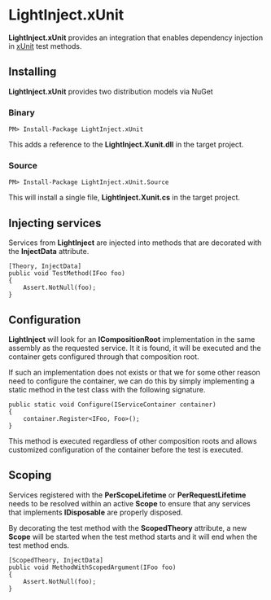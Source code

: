 # LightInject.xUnit #

**LightInject.xUnit** provides an integration that enables dependency injection in [xUnit](https://github.com/xunit/xunit) test methods.

## Installing ##

**LightInject.xUnit** provides two distribution models via NuGet

### Binary ###

<div class="nuget-badge" >
   <p>
         <code>PM&gt; Install-Package LightInject.xUnit </code>
   </p>
</div>

This adds a reference to the **LightInject.Xunit.dll** in the target project.

### Source ###

<div class="nuget-badge" >
   <p>
         <code>PM&gt; Install-Package LightInject.xUnit.Source </code>
   </p>
</div>

This will install a single file, **LightInject.Xunit.cs** in the target project.

## Injecting services ##

Services from **LightInject** are injected into methods that are decorated with the **InjectData** attribute. 


	[Theory, InjectData]                
	public void TestMethod(IFoo foo)
	{
	    Assert.NotNull(foo);
	}
 
## Configuration ##

**LightInject** will look for an **ICompositionRoot** implementation in the same assembly as the requested service. It it is found, it will be executed and the container gets configured through that composition root.   

If such an implementation does not exists or that we for some other reason need to configure the container, we can do this by simply implementing a static method in the test class with the following signature.

	public static void Configure(IServiceContainer container)
	{
	    container.Register<IFoo, Foo>();            
	}

This method is executed regardless of other composition roots and allows customized configuration of the container before the test is executed.  
 

## Scoping ##

Services registered with the **PerScopeLifetime** or **PerRequestLifetime** needs to be resolved within an active **Scope** to ensure that any services that implements **IDisposable** are properly disposed.  

By decorating the test method with the **ScopedTheory** attribute, a new **Scope** will be started when the test method starts and it will end when the test method ends.   
	
	[ScopedTheory, InjectData]
	public void MethodWithScopedArgument(IFoo foo)
	{
	    Assert.NotNull(foo);
	}



 